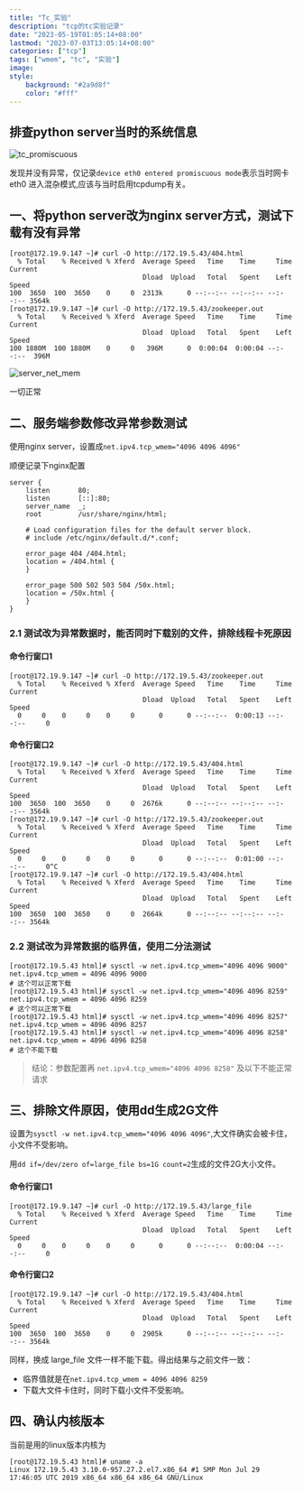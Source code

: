 ```yaml
---
title: "Tc_实验"
description: "tcp的tc实验记录"
date: "2023-05-19T01:05:14+08:00"
lastmod: "2023-07-03T13:05:14+08:00"
categories: ["tcp"]
tags: ["wmem", "tc", "实验"]
image: 
style:
    background: "#2a9d8f"
    color: "#fff"
---
```


## 排查python server当时的系统信息
![tc_promiscuous](/image/tc_promiscuous.png)

发现并没有异常，仅记录`device eth0 entered promiscuous mode`表示当时网卡 eth0 进入混杂模式,应该与当时启用tcpdump有关。

## 一、将python server改为nginx server方式，测试下载有没有异常
```
[root@172.19.9.147 ~]# curl -O http://172.19.5.43/404.html
  % Total    % Received % Xferd  Average Speed   Time    Time     Time  Current
                                 Dload  Upload   Total   Spent    Left  Speed
100  3650  100  3650    0     0  2313k      0 --:--:-- --:--:-- --:--:-- 3564k
[root@172.19.9.147 ~]# curl -O http://172.19.5.43/zookeeper.out
  % Total    % Received % Xferd  Average Speed   Time    Time     Time  Current
                                 Dload  Upload   Total   Spent    Left  Speed
100 1880M  100 1880M    0     0   396M      0  0:00:04  0:00:04 --:--:--  396M
```

![server_net_mem](/image/server_net_mem.png)

一切正常

## 二、服务端参数修改异常参数测试
使用nginx server，设置成`net.ipv4.tcp_wmem="4096 4096 4096"`

顺便记录下nginx配置
```
server {
    listen       80;
    listen       [::]:80;
    server_name  _;
    root         /usr/share/nginx/html;

    # Load configuration files for the default server block.
    # include /etc/nginx/default.d/*.conf;

    error_page 404 /404.html;
    location = /404.html {
    }

    error_page 500 502 503 504 /50x.html;
    location = /50x.html {
    }
}
```

### 2.1 测试改为异常数据时，能否同时下载别的文件，排除线程卡死原因

#### 命令行窗口1
```
[root@172.19.9.147 ~]# curl -O http://172.19.5.43/zookeeper.out
  % Total    % Received % Xferd  Average Speed   Time    Time     Time  Current
                                 Dload  Upload   Total   Spent    Left  Speed
  0     0    0     0    0     0      0      0 --:--:--  0:00:13 --:--:--     0
```

#### 命令行窗口2
```
[root@172.19.9.147 ~]# curl -O http://172.19.5.43/404.html
  % Total    % Received % Xferd  Average Speed   Time    Time     Time  Current
                                 Dload  Upload   Total   Spent    Left  Speed
100  3650  100  3650    0     0  2676k      0 --:--:-- --:--:-- --:--:-- 3564k
[root@172.19.9.147 ~]# curl -O http://172.19.5.43/zookeeper.out
  % Total    % Received % Xferd  Average Speed   Time    Time     Time  Current
                                 Dload  Upload   Total   Spent    Left  Speed
  0     0    0     0    0     0      0      0 --:--:--  0:01:00 --:--:--     0^C
[root@172.19.9.147 ~]# curl -O http://172.19.5.43/404.html
  % Total    % Received % Xferd  Average Speed   Time    Time     Time  Current
                                 Dload  Upload   Total   Spent    Left  Speed
100  3650  100  3650    0     0  2664k      0 --:--:-- --:--:-- --:--:-- 3564k
```

### 2.2 测试改为异常数据的临界值，使用二分法测试
```
[root@172.19.5.43 html]# sysctl -w net.ipv4.tcp_wmem="4096 4096 9000"
net.ipv4.tcp_wmem = 4096 4096 9000
# 这个可以正常下载
[root@172.19.5.43 html]# sysctl -w net.ipv4.tcp_wmem="4096 4096 8259"
net.ipv4.tcp_wmem = 4096 4096 8259
# 这个可以正常下载
[root@172.19.5.43 html]# sysctl -w net.ipv4.tcp_wmem="4096 4096 8257"
net.ipv4.tcp_wmem = 4096 4096 8257
[root@172.19.5.43 html]# sysctl -w net.ipv4.tcp_wmem="4096 4096 8258"
net.ipv4.tcp_wmem = 4096 4096 8258
# 这个不能下载
```

> 结论：参数配置再 `net.ipv4.tcp_wmem="4096 4096 8258"` 及以下不能正常请求

## 三、排除文件原因，使用dd生成2G文件

设置为`sysctl -w net.ipv4.tcp_wmem="4096 4096 4096"`,大文件确实会被卡住，小文件不受影响。

用`dd if=/dev/zero of=large_file bs=1G count=2`生成的文件2G大小文件。

#### 命令行窗口1
```
[root@172.19.9.147 ~]# curl -O http://172.19.5.43/large_file
  % Total    % Received % Xferd  Average Speed   Time    Time     Time  Current
                                 Dload  Upload   Total   Spent    Left  Speed
  0     0    0     0    0     0      0      0 --:--:--  0:00:04 --:--:--     0
```
#### 命令行窗口2
```
[root@172.19.9.147 ~]# curl -O http://172.19.5.43/404.html
  % Total    % Received % Xferd  Average Speed   Time    Time     Time  Current
                                 Dload  Upload   Total   Spent    Left  Speed
100  3650  100  3650    0     0  2905k      0 --:--:-- --:--:-- --:--:-- 3564k
```

同样，换成 large_file 文件一样不能下载。得出结果与之前文件一致：
- 临界值就是在`net.ipv4.tcp_wmem = 4096 4096 8259`
- 下载大文件卡住时，同时下载小文件不受影响。

## 四、确认内核版本
当前是用的linux版本内核为
```
[root@172.19.5.43 html]# uname -a
Linux 172.19.5.43 3.10.0-957.27.2.el7.x86_64 #1 SMP Mon Jul 29 17:46:05 UTC 2019 x86_64 x86_64 x86_64 GNU/Linux
```


